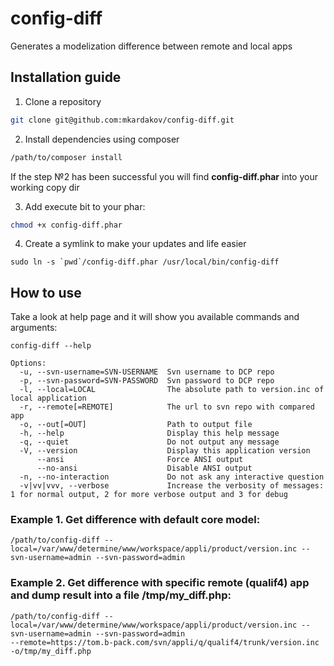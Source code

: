 # config-diff
Generates a modelization difference between remote and local apps

## Installation guide

1. Clone a repository
```bash
git clone git@github.com:mkardakov/config-diff.git
```
2. Install dependencies using composer
```bash
/path/to/composer install
```
If the step №2 has been successful you will find **config-diff.phar** into your working copy dir

3. Add execute bit to your phar:
```bash
chmod +x config-diff.phar
```
4. Create a symlink to make your updates and life easier

```
sudo ln -s `pwd`/config-diff.phar /usr/local/bin/config-diff
```

## How to use

Take a look at help page and it will show you available commands and arguments:
```
config-diff --help
```
```
Options:
  -u, --svn-username=SVN-USERNAME  Svn username to DCP repo
  -p, --svn-password=SVN-PASSWORD  Svn password to DCP repo
  -l, --local=LOCAL                The absolute path to version.inc of local application
  -r, --remote[=REMOTE]            The url to svn repo with compared app
  -o, --out[=OUT]                  Path to output file
  -h, --help                       Display this help message
  -q, --quiet                      Do not output any message
  -V, --version                    Display this application version
      --ansi                       Force ANSI output
      --no-ansi                    Disable ANSI output
  -n, --no-interaction             Do not ask any interactive question
  -v|vv|vvv, --verbose             Increase the verbosity of messages: 1 for normal output, 2 for more verbose output and 3 for debug
```

### Example 1. Get difference with default core model:
```
/path/to/config-diff --local=/var/www/determine/www/workspace/appli/product/version.inc --svn-username=admin --svn-password=admin
```

### Example 2. Get difference with specific remote (qualif4) app and dump result into a file /tmp/my_diff.php:
```
/path/to/config-diff --local=/var/www/determine/www/workspace/appli/product/version.inc --svn-username=admin --svn-password=admin 
--remote=https://tom.b-pack.com/svn/appli/q/qualif4/trunk/version.inc -o/tmp/my_diff.php

```
